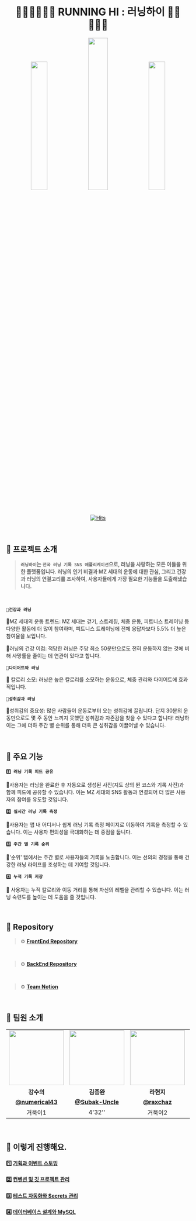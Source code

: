<div align="center">
    

# 🏃🏻‍♀️🏃🏼‍♂️ RUNNING HI : 러닝하이 🏃🏽🏃🏿‍♀️

 <img src="https://github.com/cca-ffodregamdi/.github/assets/88484476/5884c6c1-71d3-47c0-a38e-da467d73075e" width="30%"/>
 <img src="https://github.com/cca-ffodregamdi/.github/assets/88484476/783e1aa6-fec6-4138-800d-04c2c5044d63" width="32.65%"/>
 <img src="https://github.com/cca-ffodregamdi/.github/assets/88484476/51e691b7-0230-41a9-a908-7e955bf1a128" width="30%"/>

<br>
<br/>

[![Hits](https://hits.seeyoufarm.com/api/count/incr/badge.svg?url=https%3A%2F%2Fgithub.com%2Fcca-ffodregamdi%2Frunning-hi-back&count_bg=%23FFA49F&title_bg=%23555555&icon=&icon_color=%23E7E7E7&title=views&edge_flat=false)](https://hits.seeyoufarm.com)

</div>

<br>

## 🔻 프로젝트 소개
> **`러닝하이`는 `전국 러닝 기록 SNS 애플리케이션`으로, 러닝을 사랑하는 모든 이들을 위한 플랫폼입니다.
러닝의 인기 비결과 MZ 세대의 운동에 대한 관심, 그리고 건강과 러닝의 연결고리를 조사하여, 사용자들에게 가장 필요한 기능들을 도출해냈습니다.**
<br>

**`💙건강과 러닝`**

👟MZ 세대의 운동 트렌드:
MZ 세대는 걷기, 스트레칭, 체중 운동, 피트니스 트레이닝 등 다양한 활동에 더 많이 참여하며, 피트니스 트레이닝에 전체 응답자보다 5.5% 더 높은 참여율을 보입니다.

👟러닝의 건강 이점:
적당한 러닝은 주당 최소 50분만으로도 전혀 운동하지 않는 것에 비해 사망률을 줄이는 데 연관이 있다고 합니다.

**`💙다이어트와 러닝`**

👟 칼로리 소모:
러닝은 높은 칼로리를 소모하는 운동으로, 체중 관리와 다이어트에 효과적입니다.

**`💙성취감과 러닝`**
 
👟성취감의 중요성:
많은 사람들이 운동로부터 오는 성취감에 끌립니다. 단지 30분의 운동만으로도 몇 주 동안 느끼지 못했던 성취감과 자존감을 찾을 수 있다고 합니다!
러닝하이는 그에 더하 주간 별 순위를 통해 더욱 큰 성취감을 이끌어낼 수 있습니다.

<br>

## 🔻 주요 기능

**`1️⃣ 러닝 기록 피드 공유`** 

👟사용자는 러닝을 완료한 후 자동으로 생성된 사진(지도 상의 뛴 코스와 기록 사진)과 함께 피드에 공유할 수 있습니다.
이는 MZ 세대의 SNS 활동과 연결되어 더 많은 사용자의 참여를 유도할 것입니다.

**`2️⃣ 실시간 러닝 기록 측정`**

👟사용자는 앱 내 어디서나 쉽게 러닝 기록 측정 페이지로 이동하여 기록을 측정할 수 있습니다. 이는 사용자 편의성을 극대화하는 데 중점을 둡니다.

**`3️⃣ 주간 별 기록 순위`**

👟'순위' 탭에서는 주간 별로 사용자들의 기록을 노출합니다. 이는 선의의 경쟁을 통해 건강한 러닝 라이프를 조성하는 데 기여할 것입니다.

**`4️⃣ 누적 기록 저장`**

👟 사용자는 누적 칼로리와 이동 거리를 통해 자신의 레벨을 관리할 수 있습니다. 이는 러닝 숙련도를 높이는 데 도움을 줄 것입니다.

<br>

## 🔻 Repository

> ⚙️ **[FrontEnd Repository](https://github.com/cca-ffodregamdi/running-hi-frontend)**
<br>

> ⚙️ **[BackEnd Repository](https://github.com/cca-ffodregamdi/running-hi-back-v2)**
<br>

> ⚙️ **[Team Notion](https://www.notion.so/hammang/adff9907f8244768b9c080bc519b3a1f?pvs=4)**

<br>

## 👋 팀원 소개
<table>
  <tr>
    <td align="center"><a href="https://github.com/numerical43"><img src="https://avatars.githubusercontent.com/numerical43" width="150px;" alt="">
    <td align="center"><a href="https://github.com/Subak-Uncle"><img src="https://avatars.githubusercontent.com/Subak-Uncle" width="150px;" alt="">
    <td align="center"><a href="https://github.com/raxchaz"><img src="https://avatars.githubusercontent.com/raxchaz" width="150px;" alt="">
    <td align="center"><a href="https://github.com/Dylan-SonJungin"><img src="https://avatars.githubusercontent.com/silverpoodle" width="150px;" alt="">
    <td align="center"><a href="https://github.com/hodin030"><img src="https://avatars.githubusercontent.com/hodin030" width="150px;" alt="">
    <td align="center"><a href="https://github.com/fakerdeft"><img src="https://avatars.githubusercontent.com/fakerdeft" width="150px;" alt="">
  </tr>
  <tr>
    <td align="center"><strong>강수의</strong></td>
    <td align="center"><strong>김종완</strong></td>
    <td align="center"><strong>라현지</strong></td>
    <td align="center"><strong>손정인</strong></td>
    <td align="center"><strong>이효진</strong></td>
    <td align="center"><strong>조만제</strong></td>
  </tr>
    <tr>
    <td align="center"><a href="https://github.com/numerical43"><b>@numerical43</b></td>
    <td align="center"><a href="https://github.com/Subak-Uncle"><b>@Subak-Uncle</b></td>
    <td align="center"><a href="https://github.com/raxchaz"><b>@raxchaz</b></td>
    <td align="center"><a href="https://github.com/silverpoodle"><b>@silverpoodle</b></td>
    <td align="center"><a href="https://github.com/hodin030"><b>@hodin030</b></td>
    <td align="center"><a href="https://github.com/fakerdeft"><b>@fakerdeft</b></td>
  </tr>
  <tr>
    <td align="center">거북이1</td>
    <td align="center">4'32''</td>
    <td align="center">거북이2</td>
    <td align="center">9'18''</td>
    <td align="center">거북이3</td>
    <td align="center">8'19''</td>
  </tr>
</table>

<br>

## 👟 이렇게 진행해요.

#### 1️⃣ [기획과 이벤트 스토밍](https://github.com/cca-ffodregamdi/running-hi-back-v2/wiki/%EA%B8%B0%ED%9A%8D%EA%B3%BC-%EC%9D%B4%EB%B2%A4%ED%8A%B8-%EC%8A%A4%ED%86%A0%EB%B0%8D)

#### 2️⃣ [컨벤션 및 깃 프로젝트 관리](https://github.com/cca-ffodregamdi/running-hi-back-v2/wiki/%EC%BB%A8%EB%B2%A4%EC%85%98-%EB%B0%8F-%EA%B9%83-%ED%94%84%EB%A1%9C%EC%A0%9D%ED%8A%B8-%EA%B4%80%EB%A6%AC)

#### 3️⃣ [테스트 자동화와 Secrets 관리](https://github.com/cca-ffodregamdi/running-hi-back-v2/wiki/%ED%85%8C%EC%8A%A4%ED%8A%B8-%EC%9E%90%EB%8F%99%ED%99%94%EC%99%80-Secrets-%EA%B4%80%EB%A6%AC)

#### 4️⃣ [데이터베이스 설계와 MySQL](https://github.com/cca-ffodregamdi/running-hi-back-v2/wiki/%EB%8D%B0%EC%9D%B4%ED%84%B0%EB%B2%A0%EC%9D%B4%EC%8A%A4-%EC%84%A4%EA%B3%84%EC%99%80-MySQL)

<br>
